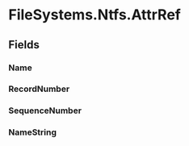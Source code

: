﻿


# FileSystems.Ntfs.AttrRef

## Fields

### Name

### RecordNumber

### SequenceNumber

### NameString
